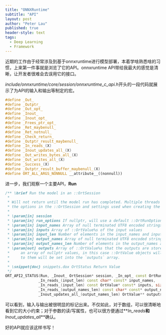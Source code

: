 ```yaml
---
title: "ONNXRuntime"
subtitle: "API"
layout: post
author: "Peter Lau"
published: true
header-style: text
tags:
  - Deep Learning
  - Framework
---
```


近期的工作由于经常涉及到基于onnxruntime进行模型部署，本着学啥熟悉啥的习惯，上来第一件事就是浏览了它的API。onnxruntime API带给我最大的感觉是清晰，让开发者很难会去误用它的接口。

*include/onnxruntime/core/session/onnxruntime_c_api.h*开头的一段代码就展示了为API的输入和输出等制定的宏。

```c++
#define _Out_
#define _Outptr_
#define _Out_opt_
#define _Inout_
#define _Inout_opt_
#define _Frees_ptr_opt_
#define _Ret_maybenull_
#define _Ret_notnull_
#define _Check_return_
#define _Outptr_result_maybenull_
#define _In_reads_(X)
#define _Inout_updates_all_(X)
#define _Out_writes_bytes_all_(X)
#define _Out_writes_all_(X)
#define _Success_(X)
#define _Outptr_result_buffer_maybenull_(X)
#define ORT_ALL_ARGS_NONNULL __attribute__((nonnull))
```


进一步，我们观察一个主要API，**Run**
```c++
/** \brief Run the model in an ::OrtSession
 *
 * Will not return until the model run has completed. Multiple threads might be used to run the model based on
 * the options in the ::OrtSession and settings used when creating the ::OrtEnv
 *
 * \param[in] session
 * \param[in] run_options If nullptr, will use a default ::OrtRunOptions
 * \param[in] input_names Array of null terminated UTF8 encoded strings of the input names
 * \param[in] inputs Array of ::OrtValue%s of the input values
 * \param[in] input_len Number of elements in the input_names and inputs arrays
 * \param[in] output_names Array of null terminated UTF8 encoded strings of the output names
 * \param[in] output_names_len Number of elements in the output_names and outputs array
 * \param[out] outputs Array of ::OrtValue%s that the outputs are stored in. This can also be
 *     an array of nullptr values, in this case ::OrtValue objects will be allocated and pointers
 *     to them will be set into the `outputs` array.
 *
 * \snippet{doc} snippets.dox OrtStatus Return Value
 */
ORT_API2_STATUS(Run, _Inout_ OrtSession* session, _In_opt_ const OrtRunOptions* run_options,
               _In_reads_(input_len) const char* const* input_names,
               _In_reads_(input_len) const OrtValue* const* inputs, size_t input_len,
               _In_reads_(output_names_len) const char* const* output_names, size_t output_names_len,
               _Inout_updates_all_(output_names_len) OrtValue** outputs);
```

可以看到，输入与输出被很明显的标记出来。不仅如此，对于数组，可以很清晰地看到它的大小约束；对于参数的读/写属性，也可以很方便通过**_In_reads_**和**_Inout_updates_all_**确认。

好的API就应该这样书写！

